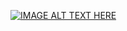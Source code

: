 [![IMAGE ALT TEXT HERE](https://img.youtube.com/vi/AXOCKy2z-x0/1.jpg)](https://youtu.be/AXOCKy2z-x0)
